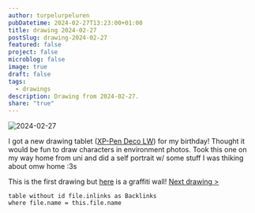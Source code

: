 ```yaml
---
author: turpelurpeluren
pubDatetime: 2024-02-27T13:23:00+01:00
title: drawing 2024-02-27
postSlug: drawing-2024-02-27
featured: false
project: false
microblog: false
image: true
draft: false
tags:
  - drawings
description: Drawing from 2024-02-27.
share: "true"
---
```


![2024-02-27](@assets/images/2024-02-27.jpg)

I got a new drawing tablet ([XP-Pen Deco LW](https://docs.thesevenpens.com/drawtab/product-info/xp-pen/xp-pen-deco)) for my birthday! Thought it would be fun to draw characters in environment photos. Took this one on my way home from uni and did a self portrait w/ some stuff I was thiking about omw home :3s

This is the first drawing but [here](/posts/wall-painting) is a graffiti wall!
[Next drawing >](/posts/drawing-2024-03-01)

```dataview
table without id file.inlinks as Backlinks
where file.name = this.file.name
```